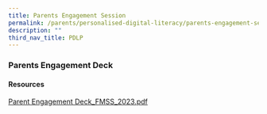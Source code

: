 ```yaml
---
title: Parents Engagement Session
permalink: /parents/personalised-digital-literacy/parents-engagement-session/
description: ""
third_nav_title: PDLP
---
```


### Parents Engagement Deck

#### Resources


[Parent Engagement Deck_FMSS_2023.pdf](/files/Parents/PDLP/2023/Parent%20Engagement%20Deck_FMSS_2023.pdf)